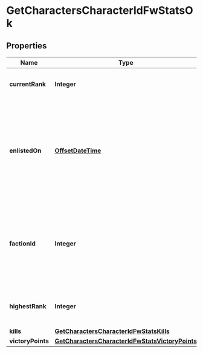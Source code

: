 
# GetCharactersCharacterIdFwStatsOk

## Properties
Name | Type | Description | Notes
------------ | ------------- | ------------- | -------------
**currentRank** | **Integer** | The given character&#39;s current faction rank |  [optional]
**enlistedOn** | [**OffsetDateTime**](OffsetDateTime.md) | The enlistment date of the given character into faction warfare. Will not be included if character is not enlisted in faction warfare |  [optional]
**factionId** | **Integer** | The faction the given character is enlisted to fight for. Will not be included if character is not enlisted in faction warfare |  [optional]
**highestRank** | **Integer** | The given character&#39;s highest faction rank achieved |  [optional]
**kills** | [**GetCharactersCharacterIdFwStatsKills**](GetCharactersCharacterIdFwStatsKills.md) |  | 
**victoryPoints** | [**GetCharactersCharacterIdFwStatsVictoryPoints**](GetCharactersCharacterIdFwStatsVictoryPoints.md) |  | 



